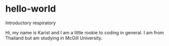 # hello-world
Introductory respiratory


Hi, my name is Karist and I am a little rookie to coding in general. 
I am from Thailand but am studying in McGill University.
